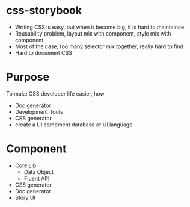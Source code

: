 css-storybook
=========================
- Writing CSS is easy, but when it become big, it is hard to maintaince
- Reusability problem, layout mix with component, style mix with component
- Most of the case, too many selector mix together, really hard to find
- Hard to document CSS

Purpose
=========================
To make CSS developer life easier, how
- Doc generator
- Development Tools
- CSS generator
- create a UI compment database or UI language

Component
=========================
- Core Lib
  - Data Object
  - Fluent API
- CSS generator
- Doc generator
- Story UI
